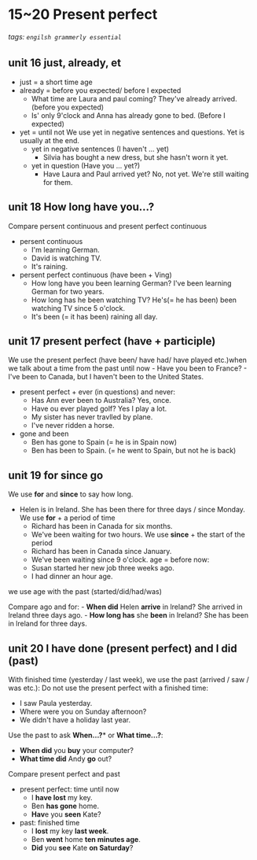 # 15~20 Present perfect
###### tags: `engilsh grammerly essential`

## unit 16 just, already, et
- just = a short time age
- already = before you expected/ before I expected
    - What time are Laura and paul coming? They've already arrived. (before you expected)
    - Is' only 9'clock and Anna has already gone to bed. (Before I expected)
- yet = until not
We use yet in negative sentences and questions. Yet is usually at the end.
    - yet in negative sentences (I haven't ... yet)
        - Silvia has bought a new dress, but she hasn't worn it yet.
    - yet in question (Have you ... yet?)
        - Have Laura and Paul arrived yet? No, not yet. We're still waiting for them.
  
## unit 18 How long have you...?
Compare persent continuous and present perfect continuous
- persent continuous
    - I'm learning German.
    - David is watching TV.
    - It's raining.
- persent perfect continuous (have been + Ving)
    - How long have you been learning German? I've been learning German for two years.
    - How long has he been watching TV? He's(= he has been) been watching TV since 5 o'clock.
    - It's been (= it has been) raining all day.

## unit 17 present perfect (have + participle)
We use the present perfect (have been/ have had/ have played etc.)when we talk about a time from the past until now
    - Have you been to France?
    - I've been to Canada, but I haven't been to the United States.
- present perfect + ever (in questions) and never:
    - Has Ann ever been to Australia? Yes, once.
    - Have ou ever played golf? Yes I play a lot.
    - My sister has never travlled by plane.
    - I've never ridden a horse.
- gone and been
    - Ben has gone to Spain (= he is in Spain now)
    - Ben has been to Spain. (= he went to Spain, but not he is back)

## unit 19 for since go
We use **for** and **since** to say how long.
- Helen is in lreland. She has been there for three days / since Monday.
We use **for** + a period of time
    - Richard has been in Canada for six months.
    - We've been waiting for two hours.
We use **since** + the start of the period
    - Richard has been in Canada since January.
    - We've been waiting since 9 o'clock.
age = before now:
    - Susan started her new job three weeks ago.
    - I had dinner an hour age.

we use age with the past (started/did/had/was)

Compare ago and for:
    - **When did** Helen **arrive** in lreland? She arrived in lreland three days ago.
    - **How long has** she **been** in lreland? She has been in lreland for three days.
    
## unit 20 I have done (present perfect) and I did (past)
With finished time (yesterday / last week), we use the past (arrived / saw / was etc.):
Do not use the present perfect with a finished time:
- I saw Paula yesterday.
- Where were you on Sunday afternoon?
- We didn't have a holiday last year.

Use the past to ask **When...?*** or **What time...?**:
- **When did** you **buy** your computer?
- **What time did** Andy **go** out?

Compare present perfect and past
- present perfect: time until now
    - I **have lost** my key.
    - Ben **has gone** home.
    - **Hav**e you **seen** Kate?
- past: finished time
    - I **lost** my key **last week**.
    - Ben **went** home **ten minutes age**.
    - **Did** you **see** Kate **on Saturday**?

